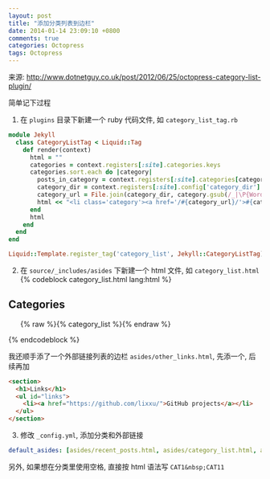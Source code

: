 ```yaml
---
layout: post
title: "添加分类列表到边栏"
date: 2014-01-14 23:09:10 +0800
comments: true
categories: Octopress
tags: Octopress
---
```


来源: <http://www.dotnetguy.co.uk/post/2012/06/25/octopress-category-list-plugin/>

简单记下过程
<!--more-->
1. 在 `plugins` 目录下新建一个 ruby 代码文件, 如 `category_list_tag.rb`
```ruby category_list_tag.rb
module Jekyll
  class CategoryListTag < Liquid::Tag
    def render(context)
      html = ""
      categories = context.registers[:site].categories.keys
      categories.sort.each do |category|
        posts_in_category = context.registers[:site].categories[category].size
        category_dir = context.registers[:site].config['category_dir']
        category_url = File.join(category_dir, category.gsub(/_|\P{Word}/, '-').gsub(/-{2,}/, '-').downcase)
        html << "<li class='category'><a href='/#{category_url}/'>#{category} (#{posts_in_category})</a></li>\n"
      end
      html
    end
  end
end

Liquid::Template.register_tag('category_list', Jekyll::CategoryListTag)
```
2. 在 `source/_includes/asides` 下新建一个 html 文件, 如 `category_list.html`
{% codeblock category_list.html lang:html %}
<section>
  <h1>Categories</h1>
  <ul id="categories"> 
    {% raw %}{% category_list %}{% endraw %}
  </ul>
</section>
{% endcodeblock %}

我还顺手添了一个外部链接列表的边栏 `asides/other_links.html`, 先添一个, 后续再加
```html asides/other_links.html
<section>
  <h1>Links</h1>
  <ul id="links">
    <li><a href="https://github.com/lixxu/">GitHub projects</a></li>
  </ul>
</section>
```
3. 修改 `_config.yml`, 添加分类和外部链接
```yaml _config.yml
default_asides: [asides/recent_posts.html, asides/category_list.html, asides/other_links.html, asides/twitter.html, asides/delicious.html, asides/pinboard.html, asides/googleplus.html]
```

另外, 如果想在分类里使用空格, 直接按 html 语法写 `CAT1&nbsp;CAT11`
<!--more-->